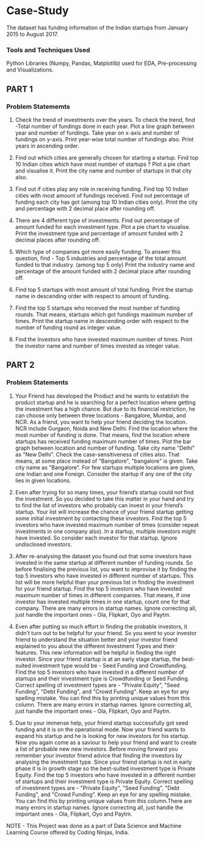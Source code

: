 # Case-Study
The dataset has funding information of the Indian startups from January 2015 to August 2017.

### Tools and Techniques Used

Python Libraries (Numpy, Pandas, Matplotlib) used for EDA, Pre-processing and Visualizations. 

## PART 1 
### Problem Statememts

1. Check the trend of investments over the years. To check the trend, find -Total number of fundings done in each year. Plot a line graph between year and number of fundings. Take year on x-axis and number of fundings on y-axis. Print year-wise total number of fundings also. Print years in ascending order.

2. Find out which cities are generally chosen for starting a startup. Find top 10 Indian cities which have most number of startups ? Plot a pie chart and visualise it. Print the city name and number of startups in that city also.

3. Find out if cities play any role in receiving funding. Find top 10 Indian cities with most amount of fundings received. Find out percentage of funding each city has got (among top 10 Indian cities only). Print the city and percentage with 2 decimal place after rounding off.

4. There are 4 different type of investments. Find out percentage of amount funded for each investment type. Plot a pie chart to visualise. Print the investment type and percentage of amount funded with 2 decimal places after rounding off.

5. Which type of companies got more easily funding. To answer this question, find - Top 5 industries and percentage of the total amount funded to that industry. (among top 5 only)
Print the industry name and percentage of the amount funded with 2 decimal place after rounding off.

6. Find top 5 startups with most amount of total funding. Print the startup name in descending order with respect to amount of funding.

7. Find the top 5 startups who received the most number of funding rounds. That means, startups which got fundings maximum number of times. Print the startup name in descending order with respect to the number of funding round as integer value.

8. Find the Investors who have invested maximum number of times. Print the investor name and number of times invested as integer value.


## PART 2
### Problem Statements

1. Your Friend has developed the Product and he wants to establish the product startup and he is searching for a perfect location where getting the investment has a high chance. But due to its financial restriction, he can choose only between three locations -  Bangalore, Mumbai, and NCR. As a friend, you want to help your friend deciding the location. NCR include Gurgaon, Noida and New Delhi. Find the location where the most number of funding is done. That means, find the location where startups has received funding maximum number of times. Plot the bar graph between location and number of funding. Take city name "Delhi" as "New Delhi". Check the case-sensitiveness of cities also. That means, at some place instead of "Bangalore", "bangalore" is given. Take city name as "Bangalore". For few startups multiple locations are given, one Indian and one Foreign. Consider the startup if any one of the city lies in given locations.


2. Even after trying for so many times, your friend’s startup could not find the investment. So you decided to take this matter in your hand and try to find the list of investors who probably can invest in your friend’s startup. Your list will increase the chance of your friend startup getting some initial investment by contacting these investors. Find the top 5 investors who have invested maximum number of times (consider repeat investments in one company also). In a startup, multiple investors might have invested. So consider each investor for that startup. Ignore undisclosed investors.


3. After re-analysing the dataset you found out that some investors have invested in the same startup at different number of funding rounds. So before finalising the previous list, you want to improvise it by finding the top 5 investors who have invested in different number of startups. This list will be more helpful than your previous list in finding the investment for your friend startup. Find the top 5 investors who have invested maximum number of times in different companies. That means, if one investor has invested multiple times in one startup, count one for that company. There are many errors in startup names. Ignore correcting all, just handle the important ones - Ola, Flipkart, Oyo and Paytm.


4. Even after putting so much effort in finding the probable investors, it didn't turn out to be helpful for your friend. So you went to your investor friend to understand the situation better and your investor friend explained to you about the different Investment Types and their features. This new information will be helpful in finding the right investor. Since your friend startup is at an early stage startup, the best-suited investment type would be - Seed Funding and Crowdfunding. Find the top 5 investors who have invested in a different number of startups and their investment type is Crowdfunding or Seed Funding. Correct spelling of investment types are - "Private Equity", "Seed Funding", "Debt Funding", and "Crowd Funding". Keep an eye for any spelling mistake. You can find this by printing unique values from this column. There are many errors in startup names. Ignore correcting all, just handle the important ones - Ola, Flipkart, Oyo and Paytm.


5. Due to your immense help, your friend startup successfully got seed funding and it is on the operational mode. Now your friend wants to expand his startup and he is looking for new investors for his startup. Now you again come as a saviour to help your friend and want to create a list of probable new new investors. Before moving forward you remember your investor friend advice that finding the investors by analysing the investment type. Since your friend startup is not in early phase it is in growth stage so the best-suited investment type is Private Equity. Find the top 5 investors who have invested in a different number of startups and their investment type is Private Equity. Correct spelling of investment types are - "Private Equity", "Seed Funding", "Debt Funding", and "Crowd Funding". Keep an eye for any spelling mistake. You can find this by printing unique values from this column.There are many errors in startup names. Ignore correcting all, just handle the important ones - Ola, Flipkart, Oyo and Paytm.

NOTE - This Project was done as a part of Data Science and Machine Learning Course offered by Coding Ninjas, India. 


